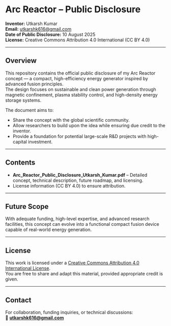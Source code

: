 # Arc Reactor – Public Disclosure

**Inventor:** Utkarsh Kumar  
**Email:** utkarshk616@gmail.com  
**Date of Public Disclosure:** 10 August 2025  
**License:** Creative Commons Attribution 4.0 International (CC BY 4.0)

---

## Overview
This repository contains the official public disclosure of my Arc Reactor concept — a compact, high-efficiency energy generator inspired by advanced fusion principles.  
The design focuses on sustainable and clean power generation through magnetic confinement, plasma stability control, and high-density energy storage systems.

The document aims to:
- Share the concept with the global scientific community.
- Allow researchers to build upon the idea while ensuring due credit to the inventor.
- Provide a foundation for potential large-scale R&D projects with high-capital investment.

---

## Contents
- **Arc_Reactor_Public_Disclosure_Utkarsh_Kumar.pdf** – Detailed concept, technical description, future roadmap, and licensing.
- License information (CC BY 4.0) to ensure attribution.

---

## Future Scope
With adequate funding, high-level expertise, and advanced research facilities, this concept can evolve into a functional compact fusion device capable of real-world energy generation.

---

## License
This work is licensed under a [Creative Commons Attribution 4.0 International License](https://creativecommons.org/licenses/by/4.0/).  
You are free to share and adapt this material, provided appropriate credit is given.

---

## Contact
For collaboration, funding inquiries, or technical discussions:  
📧 **utkarshk616@gmail.com**
